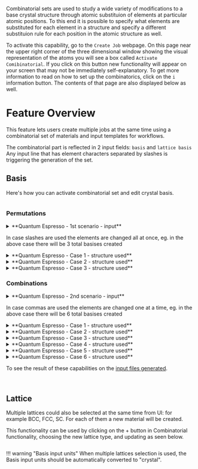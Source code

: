 <!-- by MH -->

Combinatorial sets are used to study a wide variety of modifications to a base crystal structure through atomic substituion of elements at particular atomic positions.  To this end it is possible to specify what elements are substituted for each element in a structure and specify a different substituion rule for each position in the atomic structure as well.

To activate this capability, go to the `Create Job` webpage.  On this page near the upper right corner of the three dimensional window showing the visual representation of the atoms you will see a box called `Activate Comibinatorial`.  If you click on this button new functionality will appear on your screen that may not be immediately self-explanatory.  To get more information to read on how to set up the combinatorics, click on the `i` information button.  The contents of that page are also displayed below as well.


# Feature Overview
This feature lets users create multiple jobs at the same time using a combinatorial set of materials and input templates for workflows.

The combinatorial part is reflected in 2 input fields: `basis` and `lattice basis`
Any input line that has element characters separated by slashes is triggering the generation of the set.

## Basis

Here's how you can activate combinatorial set and edit crystal basis.

<img data-gifffer="/images/ActivateCombinatorial.gif" />

### Permutations
<details>
<summary>**Quantum Espresso - 1st scenario - input**</summary>
```py
Si/Ge/As 0.0 0.0 0.0
Si/Ge    0.5 0.5 0.0
```
</details>

In case slashes are used the elements are changed all at once, eg. in the above case there will be 3 total basises created

<details>
<summary>**Quantum Espresso - Case 1 - structure used**</summary>
```
Si 0.0 0.0 0.0
Si 0.5 0.5 0.0
```
</details>
<details>
<summary>**Quantum Espresso - Case 2 - structure used**</summary>
```
Ge 0.0 0.0 0.0
Ge 0.5 0.5 0.0
```
</details>
<details>
<summary>**Quantum Espresso - Case 3 - structure used**</summary>
```
As 0.0 0.0 0.0
Ge 0.5 0.5 0.0
```
</details>

### Combinations
<details>
<summary>**Quantum Espresso - 2nd scenario - input**</summary>
```
Si,Ge,As 0.0 0.0 0.0
Si,Ge    0.5 0.5 0.0
```
</details>

In case commas are used the elements are changed one at a time, eg. in the above case there will be 6 total basises created

<details>
<summary>**Quantum Espresso - Case 1 - structure used**</summary>
```
Si 0.0 0.0 0.0
Si 0.5 0.5 0.0
```
</details>
<details>
<summary>**Quantum Espresso - Case 2 - structure used**</summary>
```
Si 0.0 0.0 0.0
Ge 0.5 0.5 0.0
```
</details>
<details>
<summary>**Quantum Espresso - Case 3 - structure used**</summary>
```
Ge 0.0 0.0 0.0
Si 0.5 0.5 0.0
```
</details>
<details>
<summary>**Quantum Espresso - Case 4 - structure used**</summary>
```
Si 0.0 0.0 0.0
Si 0.5 0.5 0.0
```
</details>
<details>
<summary>**Quantum Espresso - Case 5 - structure used**</summary>
```
As 0.0 0.0 0.0
Si 0.5 0.5 0.0
```
</details>
<details>
<summary>**Quantum Espresso - Case 6 - structure used**</summary>
```
As 0.0 0.0 0.0
Ge 0.5 0.5 0.0
```
</details>

To see the result of these capabilities on the [input files generated](/models/combinatorial-set-input.md).

<BR>

## Lattice

Multiple lattices could also be selected at the same time from UI: for example BCC, FCC, SC. For each of them a new material will be created.

This functionality can be used by clicking on the + button in Combinatorial functionality, choosing the new lattice type, and updating as seen below.

<img data-gifffer="/images/AddCombinatorialCell.gif" />

!!! warning "Basis input units"
    When multiple lattices selection is used, the Basis input units should be automatically converted to "crystal".